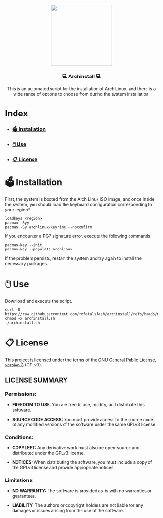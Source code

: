 <div align="center">
    <img src="https://i.imgur.com/ux2gsDY.png" width="200px">

### 💻 Archinstall 💻

This is an automated script for the installation of Arch Linux, and there is a wide range of options to choose from during the system installation.
</div>

# Index
* ### [🗳️ Installation](#🗳️-installation)
* ### [🖱️ Use](#🖱️-use)
* ### [📋 License](#📋-license)

# 🗳️ Installation
First, the system is booted from the Arch Linux ISO image, and once inside the system, you should load the keyboard configuration corresponding to your region*.
```
loadkeys <region>
pacman -Syy
pacman -Sy archlinux-keyring --noconfirm
```
If you encounter a PGP signature error, execute the following commands
```
pacman-key --init
pacman-key --populate archlinux
```
If the problem persists, restart the system and try again to install the necessary packages.

# 🖱️ Use
Download and execute the script.
```
curl -O https://raw.githubusercontent.com/rxfatalslash/archinstall/refs/heads/main/archinstall.sh
chmod +x archinstall.sh
./archinstall.sh
```

# 📋 License
This project is licensed under the terms of the [GNU General Public License, version 3](https://www.gnu.org/licenses/gpl-3.0.html) (GPLv3).

## LICENSE SUMMARY
### Permissions:

* **FREEDOM TO USE:** You are free to use, modify, and distribute this software.

* **SOURCE CODE ACCESS:** You must provide access to the source code of any modified versions of the software under the same GPLv3 license.

### Conditions:

* **COPYLEFT:** Any derivative work must also be open-source and distributed under the GPLv3 license.

* **NOTICES:** When distributing the software, you must include a copy of the GPLv3 license and provide appropriate notices.

### Limitations:

* **NO WARRANTY:** The software is provided as-is with no warranties or guarantees.

* **LIABILITY:** The authors or copyright holders are not liable for any damages or issues arising from the use of the software.

<a href="https://www.gnu.org/licenses/gpl-3.0.html" target="_blank">
  <img src="https://upload.wikimedia.org/wikipedia/commons/9/93/GPLv3_Logo.svg" width="80" height="15" />
</a>